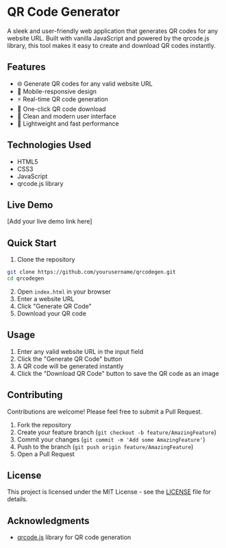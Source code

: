 # QR Code Generator

A sleek and user-friendly web application that generates QR codes for any website URL. Built with vanilla JavaScript and powered by the qrcode.js library, this tool makes it easy to create and download QR codes instantly.

## Features

- 🌐 Generate QR codes for any valid website URL
- 📱 Mobile-responsive design
- ⚡ Real-time QR code generation
- 💾 One-click QR code download
- 🎨 Clean and modern user interface
- 🚀 Lightweight and fast performance

## Technologies Used

- HTML5
- CSS3
- JavaScript
- qrcode.js library

## Live Demo

[Add your live demo link here]

## Quick Start

1. Clone the repository
```bash
git clone https://github.com/yourusername/qrcodegen.git
cd qrcodegen
```

2. Open `index.html` in your browser
3. Enter a website URL
4. Click "Generate QR Code"
5. Download your QR code

## Usage

1. Enter any valid website URL in the input field
2. Click the "Generate QR Code" button
3. A QR code will be generated instantly
4. Click the "Download QR Code" button to save the QR code as an image

## Contributing

Contributions are welcome! Please feel free to submit a Pull Request.

1. Fork the repository
2. Create your feature branch (`git checkout -b feature/AmazingFeature`)
3. Commit your changes (`git commit -m 'Add some AmazingFeature'`)
4. Push to the branch (`git push origin feature/AmazingFeature`)
5. Open a Pull Request

## License

This project is licensed under the MIT License - see the [LICENSE](LICENSE) file for details.

## Acknowledgments

- [qrcode.js](https://github.com/davidshimjs/qrcodejs) library for QR code generation 